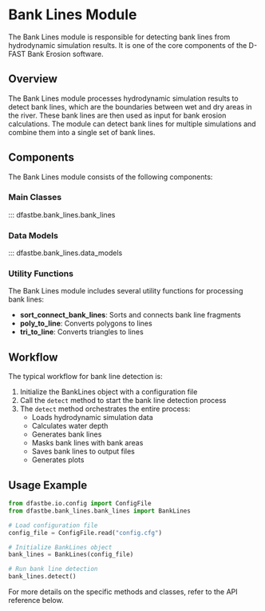 # Bank Lines Module

The Bank Lines module is responsible for detecting bank lines from hydrodynamic simulation results. It is one of the core components of the D-FAST Bank Erosion software.

## Overview

The Bank Lines module processes hydrodynamic simulation results to detect bank lines, which are the boundaries between wet and dry areas in the river. These bank lines are then used as input for bank erosion calculations. The module can detect bank lines for multiple simulations and combine them into a single set of bank lines.

## Components

The Bank Lines module consists of the following components:

### Main Classes

::: dfastbe.bank_lines.bank_lines

### Data Models

::: dfastbe.bank_lines.data_models

### Utility Functions

The Bank Lines module includes several utility functions for processing bank lines:

- **sort_connect_bank_lines**: Sorts and connects bank line fragments
- **poly_to_line**: Converts polygons to lines
- **tri_to_line**: Converts triangles to lines

## Workflow

The typical workflow for bank line detection is:

1. Initialize the BankLines object with a configuration file
2. Call the `detect` method to start the bank line detection process
3. The `detect` method orchestrates the entire process:
   - Loads hydrodynamic simulation data
   - Calculates water depth
   - Generates bank lines
   - Masks bank lines with bank areas
   - Saves bank lines to output files
   - Generates plots

## Usage Example

```python
from dfastbe.io.config import ConfigFile
from dfastbe.bank_lines.bank_lines import BankLines

# Load configuration file
config_file = ConfigFile.read("config.cfg")

# Initialize BankLines object
bank_lines = BankLines(config_file)

# Run bank line detection
bank_lines.detect()
```

For more details on the specific methods and classes, refer to the API reference below.
